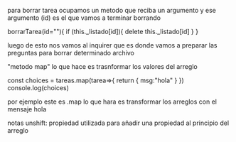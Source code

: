 para borrar tarea ocupamos un metodo que reciba un argumento y ese argumento (id) es el que vamos a terminar borrando 

borrarTarea(id=""){
        if (this._listado[id]){
            delete this._listado[id]
         }
    }



luego de esto nos vamos al inquirer que es donde vamos a preparar las preguntas para borrar determinado archivo


"metodo map" 
lo que hace es trasnformar los valores del arreglo 

 const choices = tareas.map(tarea=>{
            return {
                msg:"hola"
            }
        })
        console.log(choices)

    
por ejemplo este es .map lo que hara es transformar los arreglos con el mensaje hola


notas 
unshift:
propiedad utilizada para añadir una propiedad al principio del arreglo 



